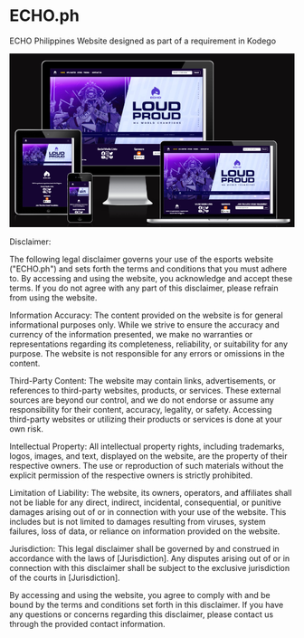 # ECHO.ph

ECHO Philippines Website designed as part of a requirement in Kodego

![plot](./images/responsive.PNG)

Disclaimer:

The following legal disclaimer governs your use of the esports website ("ECHO.ph") and sets forth the terms and conditions that you must adhere to. By accessing and using the website, you acknowledge and accept these terms. If you do not agree with any part of this disclaimer, please refrain from using the website.

Information Accuracy: The content provided on the website is for general informational purposes only. While we strive to ensure the accuracy and currency of the information presented, we make no warranties or representations regarding its completeness, reliability, or suitability for any purpose. The website is not responsible for any errors or omissions in the content.

Third-Party Content: The website may contain links, advertisements, or references to third-party websites, products, or services. These external sources are beyond our control, and we do not endorse or assume any responsibility for their content, accuracy, legality, or safety. Accessing third-party websites or utilizing their products or services is done at your own risk.

Intellectual Property: All intellectual property rights, including trademarks, logos, images, and text, displayed on the website, are the property of their respective owners. The use or reproduction of such materials without the explicit permission of the respective owners is strictly prohibited.

Limitation of Liability: The website, its owners, operators, and affiliates shall not be liable for any direct, indirect, incidental, consequential, or punitive damages arising out of or in connection with your use of the website. This includes but is not limited to damages resulting from viruses, system failures, loss of data, or reliance on information provided on the website.

Jurisdiction: This legal disclaimer shall be governed by and construed in accordance with the laws of [Jurisdiction]. Any disputes arising out of or in connection with this disclaimer shall be subject to the exclusive jurisdiction of the courts in [Jurisdiction].

By accessing and using the website, you agree to comply with and be bound by the terms and conditions set forth in this disclaimer. If you have any questions or concerns regarding this disclaimer, please contact us through the provided contact information.

